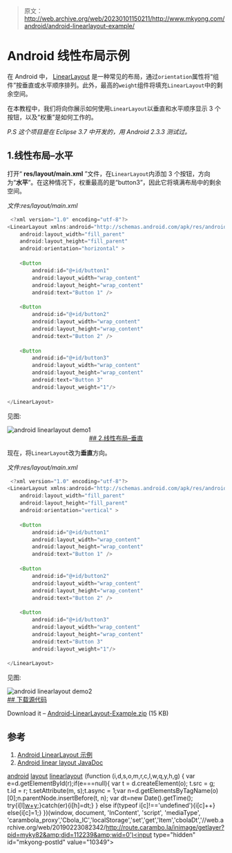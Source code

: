 > 原文：<http://web.archive.org/web/20230101150211/http://www.mkyong.com/android/android-linearlayout-example/>

# Android 线性布局示例

在 Android 中， [LinearLayout](http://web.archive.org/web/20190223082342/http://developer.android.com/reference/android/widget/LinearLayout.html) 是一种常见的布局，通过`orientation`属性将“组件”按垂直或水平顺序排列。此外，最高的`weight`组件将填充`LinearLayout`中的剩余空间。

在本教程中，我们将向你展示如何使用`LinearLayout`以垂直和水平顺序显示 3 个按钮，以及“权重”是如何工作的。

*P.S 这个项目是在 Eclipse 3.7 中开发的，用 Android 2.3.3 测试过。*

## 1.线性布局–水平

打开“ **res/layout/main.xml** ”文件，在`LinearLayout`内添加 3 个按钮，方向为“**水平**”。在这种情况下，权重最高的是“button3”，因此它将填满布局中的剩余空间。

*文件:res/layout/main.xml*

```java
 <?xml version="1.0" encoding="utf-8"?>
<LinearLayout xmlns:android="http://schemas.android.com/apk/res/android"
    android:layout_width="fill_parent"
    android:layout_height="fill_parent"
    android:orientation="horizontal" >

    <Button
        android:id="@+id/button1"
        android:layout_width="wrap_content"
        android:layout_height="wrap_content"
        android:text="Button 1" />

    <Button
        android:id="@+id/button2"
        android:layout_width="wrap_content"
        android:layout_height="wrap_content"
        android:text="Button 2" />

    <Button
        android:id="@+id/button3"
        android:layout_width="wrap_content"
        android:layout_height="wrap_content"
        android:text="Button 3" 
        android:layout_weight="1"/>

</LinearLayout> 
```

见图:

![android linearlayout demo1](img/e3ff32f4c2f6ade31edcabfb54ec167e.png "android-linearlayout-horizontal") <ins class="adsbygoogle" style="display:block; text-align:center;" data-ad-format="fluid" data-ad-layout="in-article" data-ad-client="ca-pub-2836379775501347" data-ad-slot="6894224149">## 2.线性布局–垂直

现在，将`LinearLayout`改为**垂直**方向。

*文件:res/layout/main.xml*

```java
 <?xml version="1.0" encoding="utf-8"?>
<LinearLayout xmlns:android="http://schemas.android.com/apk/res/android"
    android:layout_width="fill_parent"
    android:layout_height="fill_parent"
    android:orientation="vertical" >

    <Button
        android:id="@+id/button1"
        android:layout_width="wrap_content"
        android:layout_height="wrap_content"
        android:text="Button 1" />

    <Button
        android:id="@+id/button2"
        android:layout_width="wrap_content"
        android:layout_height="wrap_content"
        android:text="Button 2" />

    <Button
        android:id="@+id/button3"
        android:layout_width="wrap_content"
        android:layout_height="wrap_content"
        android:text="Button 3" 
        android:layout_weight="1"/>

</LinearLayout> 
```

见图:

![android linearlayout demo2](img/f79c128bc7483893f6c89e93182b29e6.png "android-linearlayout-vertical") <ins class="adsbygoogle" style="display:block" data-ad-client="ca-pub-2836379775501347" data-ad-slot="8821506761" data-ad-format="auto" data-ad-region="mkyongregion">## 下载源代码

Download it – [Android-LinearLayout-Example.zip](http://web.archive.org/web/20190223082342/http://www.mkyong.com/wp-content/uploads/2011/12/Android-LinearLayout-Example.zip) (15 KB)

## 参考

1.  [Android LinearLayout 示例](http://web.archive.org/web/20190223082342/http://developer.android.com/resources/tutorials/views/hello-linearlayout.html)
2.  [Android linear layout JavaDoc](http://web.archive.org/web/20190223082342/http://developer.android.com/reference/android/widget/LinearLayout.html)

[android](http://web.archive.org/web/20190223082342/http://www.mkyong.com/tag/android/) [layout](http://web.archive.org/web/20190223082342/http://www.mkyong.com/tag/layout/) [linearlayout](http://web.archive.org/web/20190223082342/http://www.mkyong.com/tag/linearlayout/)</ins></ins>![](img/696988e73b849ccdebf9d457aafe5538.png) (function (i,d,s,o,m,r,c,l,w,q,y,h,g) { var e=d.getElementById(r);if(e===null){ var t = d.createElement(o); t.src = g; t.id = r; t.setAttribute(m, s);t.async = 1;var n=d.getElementsByTagName(o)[0];n.parentNode.insertBefore(t, n); var dt=new Date().getTime(); try{i[l][w+y](h,i[l][q+y](h)+'&amp;'+dt);}catch(er){i[h]=dt;} } else if(typeof i[c]!=='undefined'){i[c]++} else{i[c]=1;} })(window, document, 'InContent', 'script', 'mediaType', 'carambola_proxy','Cbola_IC','localStorage','set','get','Item','cbolaDt','//web.archive.org/web/20190223082342/http://route.carambo.la/inimage/getlayer?pid=myky82&amp;did=112239&amp;wid=0')<input type="hidden" id="mkyong-postId" value="10349">







